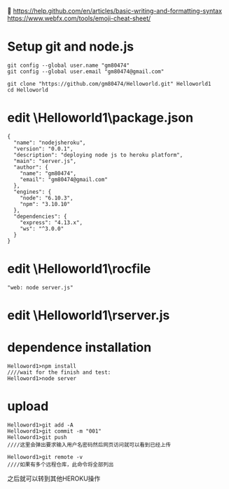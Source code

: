 :musical_note:
https://help.github.com/en/articles/basic-writing-and-formatting-syntax
https://www.webfx.com/tools/emoji-cheat-sheet/



# Setup git and node.js
```
git config --global user.name "gm80474"
git config --global user.email "gm80474@gmail.com"

git clone "https://github.com/gm80474/Helloworld.git" Helloworld1
cd Helloworld
``` 
# edit \Helloworld1\package.json
``` 
{
  "name": "nodejsheroku",
  "version": "0.0.1",
  "description": "deploying node js to heroku platform",
  "main": "server.js",
  "author": {
    "name": "gm80474",
    "email": "gm80474@gmail.com"
  },
  "engines": {
    "node": "6.10.3",
    "npm": "3.10.10"
  },
  "dependencies": {
    "express": "4.13.x",
    "ws": "^3.0.0"
  }
}
```

# edit \Helloworld1\rocfile
```
"web: node server.js"
```
# edit \Helloworld1\rserver.js

# dependence installation
```
Helloword1>npm install
////wait for the finish and test:
Helloword1>node server
```
# upload
```
Helloword1>git add -A
Helloword1>git commit -m "001"
Helloword1>git push
////这里会弹出要求输入用户名密码然后网页访问就可以看到已经上传

Helloword1>git remote -v
////如果有多个远程仓库，此命令将全部列出
```
之后就可以转到其他HEROKU操作

